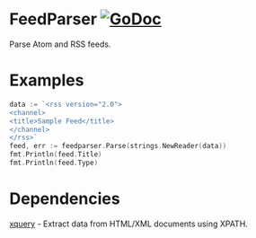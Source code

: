 FeedParser [![GoDoc](https://godoc.org/github.com/zhengchun/feedparser?status.svg)](https://godoc.org/github.com/zhengchun/feedparser)
===
Parse Atom and RSS feeds.

Examples
===
```go
data := `<rss version="2.0">
<channel>
<title>Sample Feed</title>
</channel>
</rss>`
feed, err := feedparser.Parse(strings.NewReader(data))	
fmt.Println(feed.Title)
fmt.Println(feed.Type)
```

Dependencies
===
[xquery](https://github.com/antchfx/xquery) - Extract data from HTML/XML documents using XPATH.

